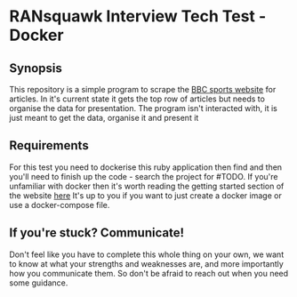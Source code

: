 # RANsquawk Interview Tech Test - Docker
## Synopsis
This repository is a simple program to scrape the [BBC sports website](https://www.bbc.co.uk/sport) for articles. In it's current state it gets the top row of articles but needs to organise the data for presentation. The program isn't interacted with, it is just meant to get the data, organise it and present it

## Requirements
For this test you need to dockerise this ruby application then find and then you'll need to finish up the code - search the project for #TODO.
If you're unfamiliar with docker then it's worth reading the getting started section of the website [here](https://docs.docker.com/)
It's up to you if you want to just create a docker image or use a docker-compose file.

## If you're stuck? Communicate!
Don't feel like you have to complete this whole thing on your own, we want to know at what your strengths and weaknesses are, and more importantly how you communicate them. So don't be afraid to reach out when you need some guidance.
